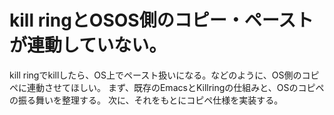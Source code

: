 # kill ringとOSOS側のコピー・ペーストが連動していない。

kill ringでkillしたら、OS上でペースト扱いになる。などのように、OS側のコピペに連動させてほしい。
まず、既存のEmacsとKillringの仕組みと、OSのコピペの振る舞いを整理する。
次に、それをもとにコピペ仕様を実装する。
